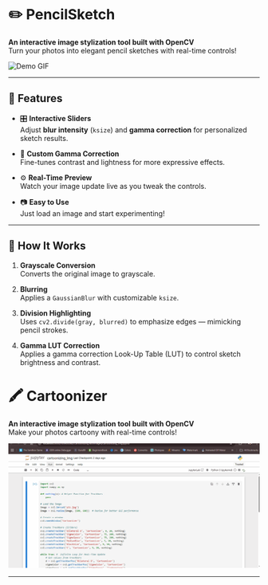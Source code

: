 # ✏️ PencilSketch

**An interactive image stylization tool built with OpenCV**  
Turn your photos into elegant pencil sketches with real-time controls!

![Demo GIF](demo.gif)

---

## 🌟 Features

- 🎛️ **Interactive Sliders**  
  Adjust **blur intensity** (`ksize`) and **gamma correction** for personalized sketch results.

- 🧠 **Custom Gamma Correction**  
  Fine-tunes contrast and lightness for more expressive effects.

- ⚙️ **Real-Time Preview**  
  Watch your image update live as you tweak the controls.

- 📷 **Easy to Use**  
  Just load an image and start experimenting!

---

## 🧪 How It Works

1. **Grayscale Conversion**  
   Converts the original image to grayscale.

2. **Blurring**  
   Applies a `GaussianBlur` with customizable `ksize`.

3. **Division Highlighting**  
   Uses `cv2.divide(gray, blurred)` to emphasize edges — mimicking pencil strokes.

4. **Gamma LUT Correction**  
   Applies a gamma correction Look-Up Table (LUT) to control sketch brightness and contrast.

# 🖍 Cartoonizer

**An interactive image stylization tool built with OpenCV**  
Make your photos cartoony with real-time controls!

![SAMPLE GIF](sample.gif)

---

